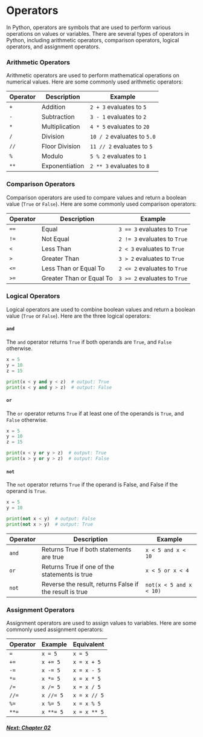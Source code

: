 # Operators

In Python, operators are symbols that are used to perform various operations on values or variables. There are several types of operators in Python, including arithmetic operators, comparison operators, logical operators, and assignment operators.

### Arithmetic Operators

Arithmetic operators are used to perform mathematical operations on numerical values. Here are some commonly used arithmetic operators:

| Operator | Description    | Example                     |
| -------- | -------------- | --------------------------- |
| `+`      | Addition       | `2 + 3` evaluates to `5`    |
| `-`      | Subtraction    | `3 - 1` evaluates to `2`    |
| `*`      | Multiplication | `4 * 5` evaluates to `20`   |
| `/`      | Division       | `10 / 2` evaluates to `5.0` |
| `//`     | Floor Division | `11 // 2` evaluates to `5`  |
| `%`      | Modulo         | `5 % 2` evaluates to `1`    |
| `**`     | Exponentiation | `2 ** 3` evaluates to `8`   |

### Comparison Operators

Comparison operators are used to compare values and return a boolean value (`True` or `False`). Here are some commonly used comparison operators:

| Operator | Description              | Example                      |
| -------- | ------------------------ | ---------------------------- |
| `==`     | Equal                    | `3 == 3` evaluates to `True` |
| `!=`     | Not Equal                | `2 != 3` evaluates to `True` |
| `<`      | Less Than                | `2 < 3` evaluates to `True`  |
| `>`      | Greater Than             | `3 > 2` evaluates to `True`  |
| `<=`     | Less Than or Equal To    | `2 <= 2` evaluates to `True` |
| `>=`     | Greater Than or Equal To | `3 >= 2` evaluates to `True` |

### Logical Operators

Logical operators are used to combine boolean values and return a boolean value (`True` or `False`). Here are the three logical operators:

#### `and`

The `and` operator returns `True` if both operands are `True`, and `False` otherwise.

```python
x = 5
y = 10
z = 15

print(x < y and y < z)  # output: True
print(x < y and y > z)  # output: False
```

#### `or`

The `or` operator returns `True` if at least one of the operands is `True`, and `False` otherwise.

```python
x = 5
y = 10
z = 15

print(x < y or y > z)  # output: True
print(x > y or y > z)  # output: False
```

#### `not`

The `not` operator returns `True` if the operand is False, and False if the operand is `True`.

```python
x = 5
y = 10

print(not x < y)  # output: False
print(not x > y)  # output: True
```

| Operator | Description                                             | Example                 |
| -------- | ------------------------------------------------------- | ----------------------- |
| `and`    | Returns True if both statements are true                | `x < 5 and x < 10`      |
| `or`     | Returns True if one of the statements is true           | `x < 5 or x < 4`        |
| `not`    | Reverse the result, returns False if the result is true | `not(x < 5 and x < 10)` |

### Assignment Operators

Assignment operators are used to assign values to variables. Here are some commonly used assignment operators:

| Operator | Example   | Equivalent   |
| -------- | --------- | ------------ |
| `=`      | `x = 5`   | `x = 5`      |
| `+=`     | `x += 5`  | `x = x + 5`  |
| `-=`     | `x -= 5`  | `x = x - 5`  |
| `*=`     | `x *= 5`  | `x = x * 5`  |
| `/=`     | `x /= 5`  | `x = x / 5`  |
| `//=`    | `x //= 5` | `x = x // 5` |
| `%=`     | `x %= 5`  | `x = x % 5`  |
| `**=`    | `x **= 5` | `x = x ** 5` |

##### [Next: Chapter 02](../02-Variables-and-Data-Types/01-INTRO.MD)
